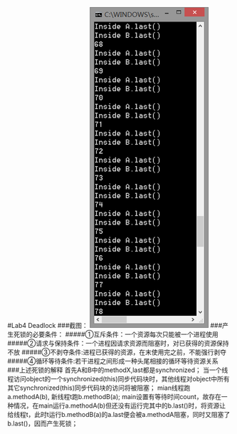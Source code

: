 #Lab4 Deadlock
###截图：
![enter image description here](https://raw.githubusercontent.com/14353412zzy/ES2016_14353412/master/pictures/Deadlock.png)
###产生死锁的必要条件：
#####①互斥条件：一个资源每次只能被一个进程使用
#####②请求与保持条件：一个进程因请求资源而阻塞时，对已获得的资源保持不放
#####③不剥夺条件:进程已获得的资源，在末使用完之前，不能强行剥夺
#####④循环等待条件:若干进程之间形成一种头尾相接的循环等待资源关系
###上述死锁的解释
首先A和B中的methodX,last都是synchronized；
当一个线程访问object的一个synchronized(this)同步代码块时，其他线程对object中所有其它synchronized(this)同步代码块的访问将被阻塞；
mian线程跑a.methodA(b), 新线程t跑b.methodB(a);
main设置有等待时间count，故存在一种情况，在main运行a.methodA(b)但还没有运行完其中的b.last()时，将资源让给线程t，此时t运行b.methodB(a)的a.last便会被a.methodA阻塞，同时又阻塞了b.last()，因而产生死锁；
